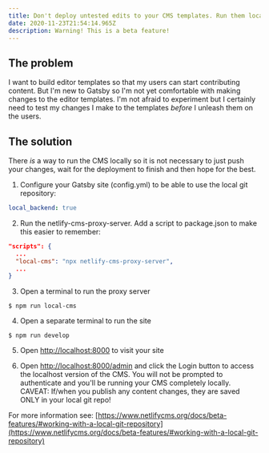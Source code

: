 ```yaml
---
title: Don't deploy untested edits to your CMS templates. Run them locally first!
date: 2020-11-23T21:54:14.965Z
description: Warning! This is a beta feature!
---
```

## The problem
I want to build editor templates so that my users can start contributing content. But I'm new to Gatsby so I'm not yet comfortable with making changes to the editor templates. I'm not afraid to experiment but I certainly need to test my changes I make to the templates *before* I unleash them on the users.

## The solution
There _is_ a way to run the CMS locally so it is not necessary to just push your changes, wait for the deployment to finish and then hope for the best.


1. Configure your Gatsby site (config.yml) to be able to use the local git repository:

```yaml
local_backend: true
```

2. Run the netlify-cms-proxy-server. Add a script to package.json to make this easier to remember:

```json
"scripts": {
  ...
  "local-cms": "npx netlify-cms-proxy-server",
  ...
}
```

3. Open a terminal to run the proxy server

```terminal
$ npm run local-cms
```

4. Open a separate terminal to run the site

```terminal
$ npm run develop
```
5. Open [http://localhost:8000](http://localhost:8000) to visit your site

6. Open [http://localhost:8000/admin](http://localhost:8000/admin) and click the Login button to access the localhost version of the CMS. You will not be prompted to authenticate and you'll be running your CMS completely locally. CAVEAT: If/when you publish any content changes, they are saved ONLY in your local git repo!

For more information see: [https://www.netlifycms.org/docs/beta-features/#working-with-a-local-git-repository](https://www.netlifycms.org/docs/beta-features/#working-with-a-local-git-repository)
